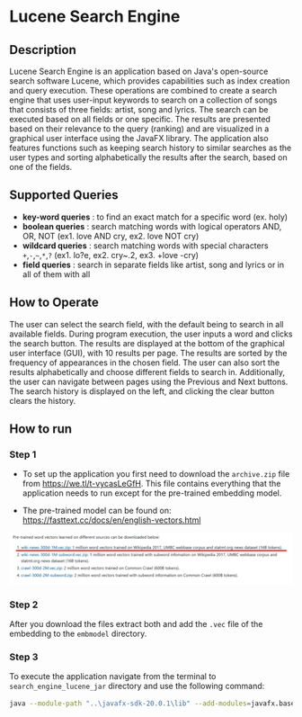 # Lucene Search Engine 

## Description

Lucene Search Engine is an application based on Java's open-source search software Lucene, which provides
capabilities such as index creation and query execution. These operations are combined to create a search
engine that uses user-input keywords to search on a collection of songs that consists of three fields: artist,
song and lyrics. The search can be executed based on all fields or one specific. The results 
are presented based on their relevance to the query (ranking) and are visualized in a graphical user interface
using the JavaFX library. The application also features functions such as keeping search history to similar
searches as the user types and sorting alphabetically the results after the search, based on one of the fields.

## Supported Queries

+ **key-word queries** : to find an exact match for a specific word (ex. holy)
+ **boolean queries** : search matching words with logical operators AND, OR, NOT (ex1. love AND cry, ex2. love NOT cry)
+ **wildcard queries** : search matching words with special characters `+`,`-`,`~`,`*`,`?` (ex1. lo?e, ex2. cry~.2, ex3. +love -cry)
+ **field queries** : search in separate fields like artist, song and lyrics or in all of them with all

## How to Operate

The user can select the search field, with the default being to search in all available fields. 
During program execution, the user inputs a word and clicks the search button. The results are 
displayed at the bottom of the graphical user interface (GUI), with 10 results per page. The results
are sorted by the frequency of appearances in the chosen field. The user can also sort the results 
alphabetically and choose different fields to search in. Additionally, the user can navigate between
pages using the Previous and Next buttons. The search history is displayed on the left, and clicking 
the clear button clears the history.

## How to run

### Step 1
+ To set up the application you first need to download the `archive.zip` file from https://we.tl/t-vycasLeGfH. This
  file contains everything that the application needs to run except for the pre-trained embedding model.

+ The pre-trained model can be found on: https://fasttext.cc/docs/en/english-vectors.html

![](assets\pre-trained-model.png)

### Step 2

After you download the files extract both and add the `.vec` file of the embedding to the `embmodel` directory.

### Step 3

To execute the application navigate from the terminal to `search_engine_lucene_jar` directory and use the 
following command: 

```bash
java --module-path "..\javafx-sdk-20.0.1\lib" --add-modules=javafx.base,javafx.controls,javafx.graphics,javafx.media,javafx.web -jar search-engine-lucene.jar "../index" "../embmodel/wiki-news-300d-1M.vec"
```




